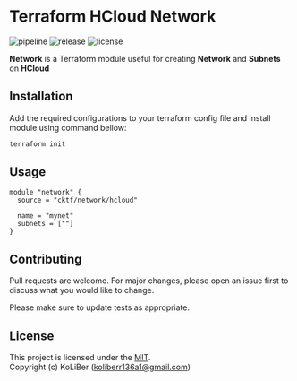 # Terraform HCloud Network

![pipeline](https://github.com/cktf/terraform-hcloud-network/actions/workflows/cicd.yml/badge.svg)
![release](https://img.shields.io/github/v/release/cktf/terraform-hcloud-network?display_name=tag)
![license](https://img.shields.io/github/license/cktf/terraform-hcloud-network)

**Network** is a Terraform module useful for creating **Network** and **Subnets** on **HCloud**

## Installation

Add the required configurations to your terraform config file and install module using command bellow:

```bash
terraform init
```

## Usage

```hcl
module "network" {
  source = "cktf/network/hcloud"

  name = "mynet"
  subnets = [""]
}
```

## Contributing

Pull requests are welcome. For major changes, please open an issue first to discuss what you would like to change.

Please make sure to update tests as appropriate.

## License

This project is licensed under the [MIT](LICENSE.md).  
Copyright (c) KoLiBer (koliberr136a1@gmail.com)
